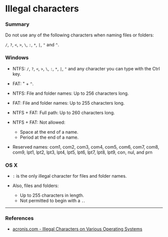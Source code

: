 # Illegal characters

### Summary

Do not use any of the following characters when naming files or folders:

`/`, `?`, `<`, `>`, `\`, `:`, `*`, `|`, `"` and `^`.


### Windows

- NTFS: `/`, `?`, `<`, `>`, `\`, `:`, `*`, `|`, `"` and any character you can type with the Ctrl key.
- FAT: " + `^`.

- NTFS: File and folder names: Up to 256 characters long.
- FAT: File and folder names: Up to 255 characters long.

- NTFS + FAT: Full path: Up to 260 characters long.

- NTFS + FAT: Not allowed:
  - Space at the end of a name.
  - Period at the end of a name.
  
- Reserved names: com1, com2, com3, com4, com5, com6, com7, com8, com9, lpt1, lpt2, lpt3, lpt4, lpt5, lpt6, lpt7, lpt8, lpt9, con, nul, and prn

### OS X

- `:` is the only illegal character for files and folder names.

- Also, files and folders:
  - Up to 255 characters in length.
  - Not permitted to begin with a `.`.

---

### References

- [acronis.com - Illegal Characters on Various Operating Systems](https://kb.acronis.com/content/39790)
